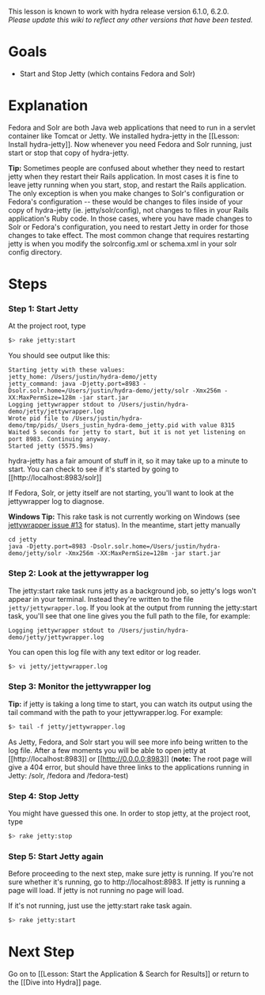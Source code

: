 This lesson is known to work with hydra release version 6.1.0, 6.2.0.   
_Please update this wiki to reflect any other versions that have been tested._

# Goals
* Start and Stop Jetty (which contains Fedora and Solr)

# Explanation
Fedora and Solr are both Java web applications that need to run in a servlet container like Tomcat or Jetty.  We installed hydra-jetty in the [[Lesson: Install hydra-jetty]].  Now whenever you need Fedora and Solr running, just start or stop that copy of hydra-jetty.

**Tip:** Sometimes people are confused about whether they need to restart jetty when they restart their Rails application.  In most cases it is fine to leave jetty running when you start, stop, and restart the Rails application.  The only exception is when you make changes to Solr's configuration or Fedora's configuration -- these would be changes to files inside of your copy of hydra-jetty (ie. jetty/solr/config), not changes to files in your Rails application's Ruby code.  In those cases, where you have made changes to Solr or Fedora's configuration, you need to restart Jetty in order for those changes to take effect.  The most common change that requires restarting jetty is when you modify the solrconfig.xml or schema.xml in your solr config directory.

# Steps

### Step 1: Start Jetty
At the project root, type 

```bash
$> rake jetty:start
```

You should see output like this:

```text
Starting jetty with these values: 
jetty_home: /Users/justin/hydra-demo/jetty
jetty_command: java -Djetty.port=8983 -Dsolr.solr.home=/Users/justin/hydra-demo/jetty/solr -Xmx256m -XX:MaxPermSize=128m -jar start.jar
Logging jettywrapper stdout to /Users/justin/hydra-demo/jetty/jettywrapper.log
Wrote pid file to /Users/justin/hydra-demo/tmp/pids/_Users_justin_hydra-demo_jetty.pid with value 8315
Waited 5 seconds for jetty to start, but it is not yet listening on port 8983. Continuing anyway.
Started jetty (5575.9ms)
```

hydra-jetty has a fair amount of stuff in it, so it may take up to a minute to start.  You can check to see if it's started by going to [[http://localhost:8983/solr]]

If Fedora, Solr, or jetty itself are not starting, you'll want to look at the jettywrapper log to diagnose.

**Windows Tip:** This rake task is not currently working on Windows (see [jettywrapper issue #13](https://github.com/projecthydra/jettywrapper/issues/13) for status).  In the meantime, start jetty manually
```
cd jetty
java -Djetty.port=8983 -Dsolr.solr.home=/Users/justin/hydra-demo/jetty/solr -Xmx256m -XX:MaxPermSize=128m -jar start.jar
```

### Step 2: Look at the jettywrapper log

The jetty:start rake task runs jetty as a background job, so jetty's logs won't appear in your terminal.  Instead they're written to the file ```jetty/jettywrapper.log```.  If you look at the output from running the jetty:start task, you'll see that one line gives you the full path to the file, for example:

```text
Logging jettywrapper stdout to /Users/justin/hydra-demo/jetty/jettywrapper.log
```

You can open this log file with any text editor or log reader.

```bash
$> vi jetty/jettywrapper.log
```

### Step 3: Monitor the jettywrapper log


**Tip:** if jetty is taking a long time to start, you can watch its output using the tail command with the path to your jettywrapper.log.  For example:

```bash
$> tail -f jetty/jettywrapper.log
```

As Jetty, Fedora, and Solr start you will see more info being written to the log file. After a few moments you will be able to open jetty at [[http://localhost:8983]] or [[http://0.0.0.0:8983]] (**note:** The root page will give a 404 error, but should have three links to the applications running in Jetty: /solr, /fedora and /fedora-test)

### Step 4: Stop Jetty
You might have guessed this one.  In order to stop jetty, at the project root, type

```bash
$> rake jetty:stop
```

### Step 5: Start Jetty again
Before proceeding to the next step, make sure jetty is running.  If you're not sure whether it's running, go to http://localhost:8983.  If jetty is running a page will load.  If jetty is not running no page will load.

If it's not running, just use the jetty:start rake task again.

```bash
$> rake jetty:start
```

# Next Step
Go on to [[Lesson: Start the Application & Search for Results]] or return to the [[Dive into Hydra]] page.